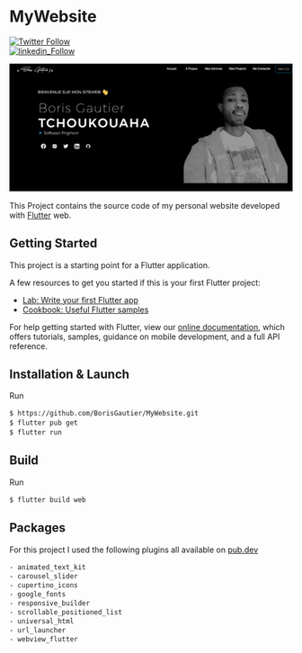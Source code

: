 # MyWebsite

[![Twitter Follow](https://img.shields.io/twitter/follow/Boris_Gauty.svg?style=social)](https://twitter.com/Boris_Gauty)
<br />
[![linkedin_Follow](https://img.shields.io/badge/linkedin-Follow-blue)](https://www.linkedin.com/in/boris-gautier-tchoukouaha-420262143/)

<img src="website.png" alt="App Screen(light)"/>

This Project contains the source code of my personal website developed with [Flutter](https://flutter.dev/) web.

## Getting Started

This project is a starting point for a Flutter application.

A few resources to get you started if this is your first Flutter project:

- [Lab: Write your first Flutter app](https://flutter.dev/docs/get-started/codelab)
- [Cookbook: Useful Flutter samples](https://flutter.dev/docs/cookbook)

For help getting started with Flutter, view our
[online documentation](https://flutter.dev/docs), which offers tutorials,
samples, guidance on mobile development, and a full API reference.

## Installation & Launch

Run

```sh
$ https://github.com/BorisGautier/MyWebsite.git
$ flutter pub get
$ flutter run
```

## Build

Run

```sh
$ flutter build web
```

## Packages

For this project I used the following plugins all available on [pub.dev](https://pub.dev/)

    - animated_text_kit
    - carousel_slider
    - cupertino_icons
    - google_fonts
    - responsive_builder
    - scrollable_positioned_list
    - universal_html
    - url_launcher
    - webview_flutter
